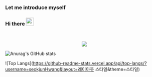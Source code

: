 ### Let me introduce myself
### Hi there <img src="https://media.giphy.com/media/hvRJCLFzcasrR4ia7z/giphy.gif" width="25px">

<br>
<p align="center">
<img src="https://capsule-render.vercel.app/api?&type=waving&color=timeAuto&height=180&section=header&text=Hwangseokjun's%20Hub&fontSize=50&animation=fadeIn&fontAlignY=45" />
</p>

![Anurag's GitHub stats](https://github-readme-stats.vercel.app/api?username=seokjunHwang&show_icons=true&theme=radical)

![Top Langs](https://github-readme-stats.vercel.app/api/top-langs/?username=seokjunHwang&layout=레이아웃 스타일&theme=스타일)

<!--
**seokjunHwang/seokjunHwang** is a ✨ _special_ ✨ repository because its `README.md` (this file) appears on your GitHub profile.

Here are some ideas to get you started:

- 🔭 I’m currently working on ...
- 🌱 I’m currently learning ...
- 👯 I’m looking to collaborate on ...
- 🤔 I’m looking for help with ...
- 💬 Ask me about ...
- 📫 How to reach me: ...
- 😄 Pronouns: ...
- ⚡ Fun fact: ...
-->
